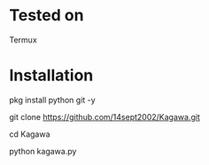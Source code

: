 # Tested on
Termux
# Installation
pkg install python git -y

git clone https://github.com/14sept2002/Kagawa.git

cd Kagawa

python kagawa.py



